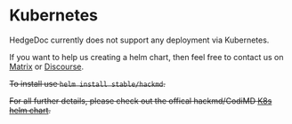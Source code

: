 # Kubernetes

HedgeDoc currently does not support any deployment via Kubernetes.

If you want to help us creating a helm chart, then feel free to contact us on [Matrix](https://chat.hedgedoc.org/) or [Discourse](https://community.hedgedoc.org/).

~~To install use `helm install stable/hackmd`.~~

~~For all further details, please check out the offical hackmd/CodiMD [K8s helm chart](https://github.com/kubernetes/charts/tree/master/stable/hackmd).~~
